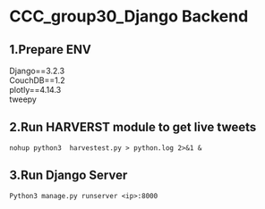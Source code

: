 # CCC_group30_Django Backend

## 1.Prepare ENV
Django==3.2.3  
CouchDB==1.2  
plotly==4.14.3  
tweepy  
  
  
## 2.Run HARVERST module to get live tweets
`nohup python3  harvestest.py > python.log 2>&1 &`
  
  
## 3.Run Django Server
`Python3 manage.py runserver <ip>:8000`
